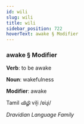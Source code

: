 ```yaml
---
id: wili
slug: wili
title: wili
sidebar_position: 722
hoverText: awake § Modifier
---
```


### awake § Modifier

**Verb**: to be awake

**Noun**: wakefulness

**Modifier**: awake

Tamil விழி viḻi /ʋiɻi/

*Dravidian Language Family*
